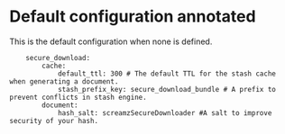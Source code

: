 # Default configuration annotated

This is the default configuration when none is defined.

```
    secure_download:
        cache:
            default_ttl: 300 # The default TTL for the stash cache when generating a document.
            stash_prefix_key: secure_download_bundle # A prefix to prevent conflicts in stash engine.
        document:
            hash_salt: screamzSecureDownloader #A salt to improve security of your hash.
```
